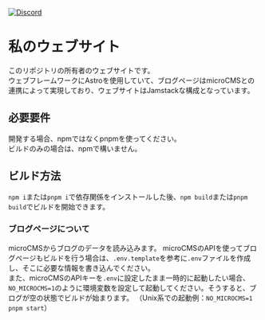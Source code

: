[![Discord](https://img.shields.io/discord/777430548951728149?label=chat&logo=discord)](https://discord.gg/kfMwZUyGFG)
# 私のウェブサイト
このリポジトリの所有者のウェブサイトです。  
ウェブフレームワークにAstroを使用していて、ブログページはmicroCMSとの連携によって実現しており、ウェブサイトはJamstackな構成となっています。

## 必要要件
開発する場合、npmではなくpnpmを使ってください。  
ビルドのみの場合は、npmで構いません。

## ビルド方法
`npm i`または`pnpm i`で依存関係をインストールした後、`npm build`または`pnpm build`でビルドを開始できます。  
### ブログページについて
microCMSからブログのデータを読み込みます。
microCMSのAPIを使ってブログページもビルドを行う場合は、`.env.template`を参考に`.env`ファイルを作成し、そこに必要な情報を書き込んでください。  
また、microCMSのAPIキーを`.env`に設定したまま一時的に起動したい場合、`NO_MICROCMS=1`のように環境変数を設定して起動してください。そうすると、ブログが空の状態でビルドが始まります。
（Unix系での起動例：`NO_MICROCMS=1 pnpm start`）